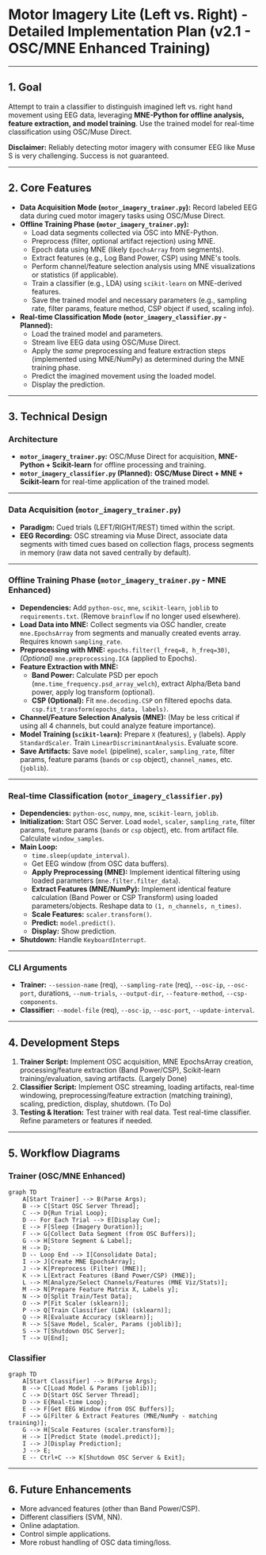 # Motor Imagery Lite (Left vs. Right) - Detailed Implementation Plan (v2.1 - OSC/MNE Enhanced Training)

---

## 1. Goal

Attempt to train a classifier to distinguish imagined left vs. right hand movement using EEG data, leveraging **MNE-Python for offline analysis, feature extraction, and model training**. Use the trained model for real-time classification using OSC/Muse Direct.

**Disclaimer:** Reliably detecting motor imagery with consumer EEG like Muse S is very challenging. Success is not guaranteed.

---

## 2. Core Features

- **Data Acquisition Mode (`motor_imagery_trainer.py`):** Record labeled EEG data during cued motor imagery tasks using OSC/Muse Direct.
- **Offline Training Phase (`motor_imagery_trainer.py`):**
  - Load data segments collected via OSC into MNE-Python.
  - Preprocess (filter, optional artifact rejection) using MNE.
  - Epoch data using MNE (likely `EpochsArray` from segments).
  - Extract features (e.g., Log Band Power, CSP) using MNE's tools.
  - Perform channel/feature selection analysis using MNE visualizations or statistics (if applicable).
  - Train a classifier (e.g., LDA) using `scikit-learn` on MNE-derived features.
  - Save the trained model and necessary parameters (e.g., sampling rate, filter params, feature method, CSP object if used, scaling info).
- **Real-time Classification Mode (`motor_imagery_classifier.py` - Planned):**
  - Load the trained model and parameters.
  - Stream live EEG data using OSC/Muse Direct.
  - Apply the *same* preprocessing and feature extraction steps (implemented using MNE/NumPy) as determined during the MNE training phase.
  - Predict the imagined movement using the loaded model.
  - Display the prediction.

---

## 3. Technical Design

### Architecture

- **`motor_imagery_trainer.py`:** OSC/Muse Direct for acquisition, **MNE-Python + Scikit-learn** for offline processing and training.
- **`motor_imagery_classifier.py` (Planned):** **OSC/Muse Direct + MNE + Scikit-learn** for real-time application of the trained model.

---

### Data Acquisition (`motor_imagery_trainer.py`)

- **Paradigm:** Cued trials (LEFT/RIGHT/REST) timed within the script.
- **EEG Recording:** OSC streaming via Muse Direct, associate data segments with timed cues based on collection flags, process segments in memory (raw data not saved centrally by default).

---

### Offline Training Phase (`motor_imagery_trainer.py` - MNE Enhanced)

- **Dependencies:** Add `python-osc`, `mne`, `scikit-learn`, `joblib` to `requirements.txt`. (Remove `brainflow` if no longer used elsewhere).
- **Load Data into MNE:** Collect segments via OSC handler, create `mne.EpochsArray` from segments and manually created events array. Requires known `sampling_rate`.
- **Preprocessing with MNE:** `epochs.filter(l_freq=8, h_freq=30)`, *(Optional)* `mne.preprocessing.ICA` (applied to Epochs).
- **Feature Extraction with MNE:**
    - **Band Power:** Calculate PSD per epoch (`mne.time_frequency.psd_array_welch`), extract Alpha/Beta band power, apply log transform (optional).
    - **CSP (Optional):** Fit `mne.decoding.CSP` on filtered epochs data. `csp.fit_transform(epochs_data, labels)`.
- **Channel/Feature Selection Analysis (MNE):** (May be less critical if using all 4 channels, but could analyze feature importance).
- **Model Training (`scikit-learn`):** Prepare `X` (features), `y` (labels). Apply `StandardScaler`. Train `LinearDiscriminantAnalysis`. Evaluate score.
- **Save Artifacts:** Save `model` (pipeline), `scaler`, `sampling_rate`, filter params, feature params (`bands` or `csp` object), `channel_names`, etc. (`joblib`).

---

### Real-time Classification (`motor_imagery_classifier.py`)

- **Dependencies:** `python-osc`, `numpy`, `mne`, `scikit-learn`, `joblib`.
- **Initialization:** Start OSC Server. Load `model`, `scaler`, `sampling_rate`, filter params, feature params (`bands` or `csp` object), etc. from artifact file. Calculate `window_samples`.
- **Main Loop:**
  - `time.sleep(update_interval)`.
  - Get EEG window (from OSC data buffers).
  - **Apply Preprocessing (MNE):** Implement identical filtering using loaded parameters (`mne.filter.filter_data`).
  - **Extract Features (MNE/NumPy):** Implement identical feature calculation (Band Power or CSP Transform) using loaded parameters/objects. Reshape data to `(1, n_channels, n_times)`.
  - **Scale Features:** `scaler.transform()`.
  - **Predict:** `model.predict()`.
  - **Display:** Show prediction.
- **Shutdown:** Handle `KeyboardInterrupt`.

---

### CLI Arguments

- **Trainer:** `--session-name` (req), `--sampling-rate` (req), `--osc-ip`, `--osc-port`, durations, `--num-trials`, `--output-dir`, `--feature-method`, `--csp-components`.
- **Classifier:** `--model-file` (req), `--osc-ip`, `--osc-port`, `--update-interval`.

---

## 4. Development Steps

1.  **Trainer Script:** Implement OSC acquisition, MNE EpochsArray creation, processing/feature extraction (Band Power/CSP), Scikit-learn training/evaluation, saving artifacts. (Largely Done)
2.  **Classifier Script:** Implement OSC streaming, loading artifacts, real-time windowing, preprocessing/feature extraction (matching training), scaling, prediction, display, shutdown. (To Do)
3.  **Testing & Iteration:** Test trainer with real data. Test real-time classifier. Refine parameters or features if needed.

---

## 5. Workflow Diagrams

### Trainer (OSC/MNE Enhanced)

```mermaid
graph TD
    A[Start Trainer] --> B(Parse Args);
    B --> C[Start OSC Server Thread];
    C --> D{Run Trial Loop};
    D -- For Each Trial --> E[Display Cue];
    E --> F[Sleep (Imagery Duration)];
    F --> G[Collect Data Segment (from OSC Buffers)];
    G --> H[Store Segment & Label];
    H --> D;
    D -- Loop End --> I[Consolidate Data];
    I --> J[Create MNE EpochsArray];
    J --> K[Preprocess (Filter) (MNE)];
    K --> L[Extract Features (Band Power/CSP) (MNE)];
    L --> M[Analyze/Select Channels/Features (MNE Viz/Stats)];
    M --> N[Prepare Feature Matrix X, Labels y];
    N --> O[Split Train/Test Data];
    O --> P[Fit Scaler (sklearn)];
    P --> Q[Train Classifier (LDA) (sklearn)];
    Q --> R[Evaluate Accuracy (sklearn)];
    R --> S[Save Model, Scaler, Params (joblib)];
    S --> T[Shutdown OSC Server];
    T --> U[End];
```

### Classifier

```mermaid
graph TD
    A[Start Classifier] --> B(Parse Args);
    B --> C[Load Model & Params (joblib)];
    C --> D[Start OSC Server Thread];
    D --> E{Real-time Loop};
    E --> F[Get EEG Window (from OSC Buffers)];
    F --> G[Filter & Extract Features (MNE/NumPy - matching training)];
    G --> H[Scale Features (scaler.transform)];
    H --> I[Predict State (model.predict)];
    I --> J[Display Prediction];
    J --> E;
    E -- Ctrl+C --> K[Shutdown OSC Server & Exit];
```

---

## 6. Future Enhancements

- More advanced features (other than Band Power/CSP).
- Different classifiers (SVM, NN).
- Online adaptation.
- Control simple applications.
- More robust handling of OSC data timing/loss.